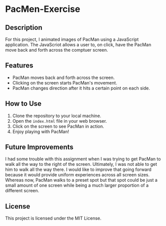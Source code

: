 # PacMen-Exercise

## Description

For this project, I animated images of PacMan using a JavaScript application. The JavaScriot allows a user to, on click, have the PacMan move back and forth across the comptuer screen.

## Features

- PacMan moves back and forth across the screen.
- Clicking on the screen starts PacMan's movement.
- PacMan changes direction after it hits a certain point on each side.

## How to Use

1. Clone the repository to your local machine.
2. Open the `index.html` file in your web browser.
3. Click on the screen to see PacMan in action.
4. Enjoy playing with PacMan!

## Future Improvements

I had some trouble with this assignment when I was trying to get PacMan to walk all the way to the right of the screen.  Ultimately, I was not able to get him to walk all the way there.  I would like to improve that going forward because it would provide uniform experiences across all screen sizes.  Whereas now, PacMan walks to a preset spot but that spot could be just a small amount of one screen while being a much larger proportion of a different screen.

## License

This project is licensed under the MIT License.

